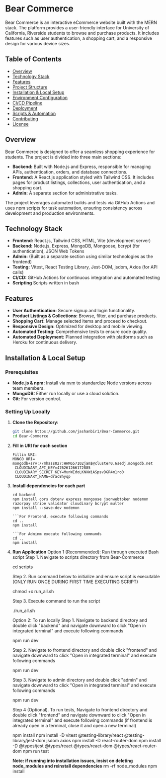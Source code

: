 # Bear Commerce

Bear Commerce is an interactive eCommerce website built with the MERN stack. The platform provides a user-friendly interface for University of California, Riverside students to browse and purchase products. It includes features such as user authentication, a shopping cart, and a responsive design for various device sizes.

## Table of Contents

- [Overview](#overview)
- [Technology Stack](#technology-stack)
- [Features](#features)
- [Project Structure](#project-structure)
- [Installation & Local Setup](#installation--local-setup)
- [Environment Configuration](#environment-configuration)
- [CI/CD Pipeline](#cicd-pipeline)
- [Deployment](#deployment)
- [Scripts & Automation](#scripts--automation)
- [Contributing](#contributing)
- [License](#license)

## Overview

Bear Commerce is designed to offer a seamless shopping experience for students. The project is divided into three main sections:
- **Backend:** Built with Node.js and Express, responsible for managing APIs, authentication, orders, and database connections.
- **Frontend:** A React.js application styled with Tailwind CSS. It includes pages for product listings, collections, user authentication, and a shopping cart.
- **Admin:** A separate section for administrative tasks.

The project leverages automated builds and tests via GitHub Actions and uses npm scripts for task automation, ensuring consistency across development and production environments.

## Technology Stack

- **Frontend:** React.js, Tailwind CSS, HTML, Vite (development server)
- **Backend:** Node.js, Express, MongoDB, Mongoose, bcrypt (for authentication), JSON Web Tokens
- **Admin:** (Built as a separate section using similar technologies as the frontend)
- **Testing:** Vitest, React Testing Library, Jest-DOM, jsdom, Axios (for API calls)
- **CI/CD:** GitHub Actions for continuous integration and automated testing
- **Scripting** Scripts written in bash

## Features

- **User Authentication:** Secure signup and login functionality.
- **Product Listings & Collections:** Browse, filter, and purchase products.
- **Shopping Cart:** Manage selected items and proceed to checkout.
- **Responsive Design:** Optimized for desktop and mobile viewing.
- **Automated Testing:** Comprehensive tests to ensure code quality.
- **Automated Deployment:** Planned integration with platforms such as Heroku for continuous delivery.


## Installation & Local Setup

### Prerequisites

- **Node.js & npm:** Install via [nvm](https://github.com/nvm-sh/nvm) to standardize Node versions across team members.
- **MongoDB:** Either run locally or use a cloud solution.
- **Git:** For version control.

### Setting Up Locally

1. **Clone the Repository:**
   ```bash
   git clone https://github.com/jashanbir1/Bear-Commerce.git
   cd Bear-Commerce
2. **Fill in URI for each section**
   ```Navigate to .env in Backend
   Fillin URI:
   MONGO_URI= mongodb+srv://mhass027:HHM657102jam$@cluster0.6sedj.mongodb.net
    CLOUDINARY_API_KEY=476261266172885
    CLOUDINARY_SECRET_KEY=MunWIdoLKNXWiASpsvDGR4m1ro0
    CLOUDINARY_NAME=drac8hyqp
3. **Install dependencies for each part**
    ```For Backend, execute following commands
    cd backend
    npm install cors dotenv express mongoose jsonwebtoken nodemon razorpay stripe validator cloudinary bcrypt multer
    npm install --save-dev nodemon

    ```For Frontend, execute following commands
    cd ..
    npm install

    ```For Adminm execute following commands
    cd ..
    npm install
4. **Run Application**
    Option 1 (Recommended): Run through executed Bash script
    Step 1. Navigate to scripts directory from Bear-Commerce

    cd scripts

    Step 2. Run command below to initialize and ensure script is executable (ONLY RUN ONCE DURING FIRST TIME EXECUTING SCRIPT)

    chmod +x run_all.sh

    Step 3. Execute command to run the script

    ./run_all.sh


    Option 2: To run locally
    Step 1. Navigate to backend directory and double click "backend" and navigate downward to click "Open in integrated terminal" and execute following commands

    npm run dev

    Step 2. Navigate to frontend directory and double click "frontend" and navigate downward to click "Open in integrated terminal" and execute following commands
    
    npm run dev

    Step 3. Navigate to admin directory and double click "admin" and navigate downward to click "Open in integrated terminal" and execute following commands

    npm run dev

    Step 4 (Optional). To run tests, Navigate to frontend directory and double click "frontend" and navigate downward to click "Open in integrated terminal" and execute following commands (if frontend is already open in a terminal, close it and open a new terminal)

    npm install
    npm install -D vitest @testing-library/react @testing-library/jest-dom jsdom axios
    npm install -D react-router-dom
    npm install -D @types/jest @types/react @types/react-dom @types/react-router-dom
    npm run test


    **Note: if running into installation issues, insist on deleting node_modules and reinstall dependencies**
    rm -rf node_modules
    npm install

